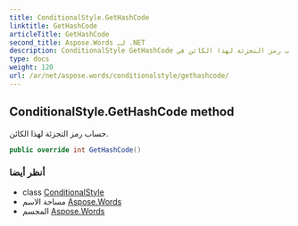 ```yaml
---
title: ConditionalStyle.GetHashCode
linktitle: GetHashCode
articleTitle: GetHashCode
second_title: Aspose.Words لـ .NET
description: ConditionalStyle GetHashCode طريقة. حساب رمز التجزئة لهذا الكائن في C#.
type: docs
weight: 120
url: /ar/net/aspose.words/conditionalstyle/gethashcode/
---
```

## ConditionalStyle.GetHashCode method

حساب رمز التجزئة لهذا الكائن.

```csharp
public override int GetHashCode()
```

### أنظر أيضا

* class [ConditionalStyle](../)
* مساحة الاسم [Aspose.Words](../../../aspose.words/)
* المجسم [Aspose.Words](../../../)
